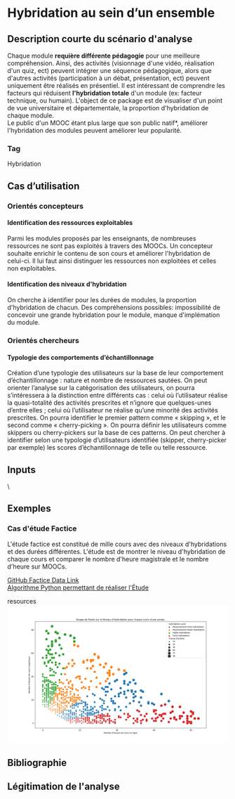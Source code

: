 # Hybridation au sein d’un ensemble

## Description courte du scénario d'analyse

Chaque module **requière différente pédagogie** pour une meilleure compréhension. Ainsi, des activités (visionnage d'une vidéo, réalisation d'un quiz, ect) peuvent intégrer une séquence pédagogique, alors que d'autres activités (participation à un débat, présentation, ect) peuvent uniquement être réalisés  en présentiel. Il est intéressant de comprendre les facteurs qui réduisent **l'hybridation totale** d'un module (ex: facteur technique, ou humain). L'object de ce package est de visualiser d'un point de vue universitaire et départementale, la proportion d'hybridation de chaque module. \
Le public d'un MOOC étant plus large que son public natif*, améliorer l'hybridation des modules peuvent améliorer leur popularité.

### Tag

Hybridation

## Cas d’utilisation

### Orientés concepteurs

#### Identification des ressources exploitables

Parmi les modules proposés par les enseignants, de nombreuses ressources ne sont pas exploités à travers des MOOCs. Un concepteur souhaite enrichir le contenu de son cours et améliorer l'hybridation de celui-ci. Il lui faut ainsi distinguer les ressources non exploitées et celles non exploitables.

#### Identification des niveaux d'hybridation

On cherche à identifier pour les durées de modules, la proportion d'hybridation de chacun. Des compréhensions possibles: impossibilité de concevoir une grande hybridation pour le module, manque d'implémation du module.

### Orientés chercheurs

#### Typologie des comportements d’échantillonnage

Création d’une typologie des utilisateurs sur la base de leur comportement d’échantillonnage : nature et nombre de ressources sautées. On peut orienter l’analyse sur la catégorisation des utilisateurs, on pourra s’intéressera à la distinction entre différents cas : celui où l’utilisateur réalise la quasi-totalité des activités prescrites et n’ignore que quelques-unes d’entre elles ; celui où l’utilisateur ne réalise qu’une minorité des activités prescrites. On pourra identifier le premier pattern comme « skipping », et le second comme « cherry-picking ». On pourra définir les utilisateurs comme skippers ou cherry-pickers sur la base de ces patterns. On peut chercher à identifier selon une typologie d’utilisateurs identifiée (skipper, cherry-picker par exemple) les scores d’échantillonnage de telle ou telle ressource.

## Inputs

\

## Exemples

### Cas d'étude Factice

L'étude factice est constitué de mille cours avec des niveaux d'hybridations et des durées différentes. L'étude est de montrer le niveau d'hybridation de chaque cours et comparer le nombre d'heure magistrale et le nombre d'heure sur MOOCs.

[GitHub Factice Data Link](https://github.com/Dorian-rx/TeachingAnalytics/blob/main/Hybridation/Example/Data/Hybridation_perYear.csv) \
[Algorithme Python permettant de réaliser l'Étude](https://github.com/Dorian-rx/TeachingAnalytics/blob/main/Hybridation/Example/Hybridation_perYear.py)

resources
![alt text](https://raw.githubusercontent.com/Dorian-rx/TeachingAnalytics/aa8f7a2337aa5f8b68a4770f477b3213753c8f5b/Courses%20created%20And%20Active%20courses%20by%20Year/Example/Figures/%5BFR%5D%20NdPs%20sur%20le%20Niveau%20d'Hybridation.png)

## Bibliographie

## Légitimation de l'analyse
